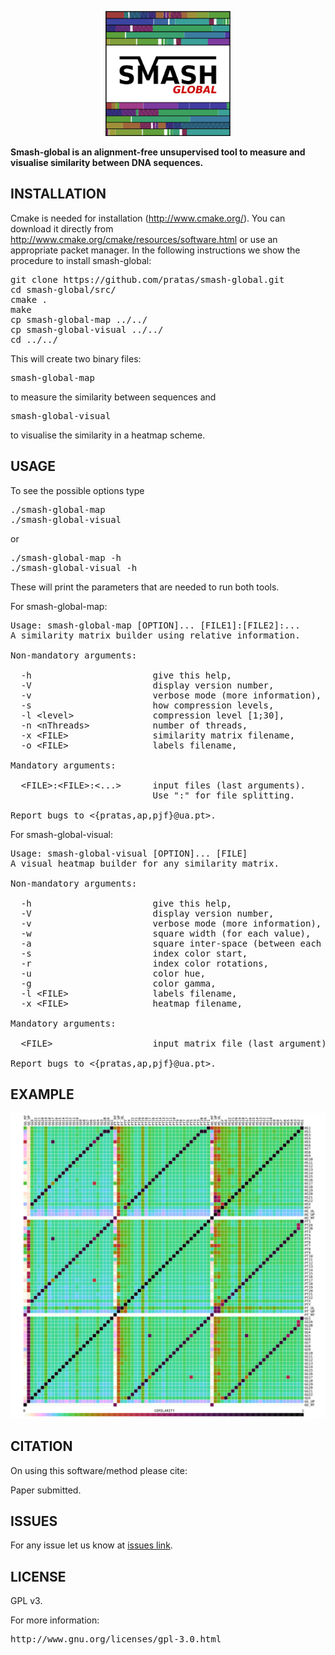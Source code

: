 <p align="center"><img src="imgs/logo.png" 
alt="smash-global" width="200" height="200" border="0" /></p>

<b>Smash-global is an alignment-free unsupervised tool to measure and visualise similarity between DNA sequences.</b>

## INSTALLATION ##

Cmake is needed for installation (http://www.cmake.org/). You can download it directly from http://www.cmake.org/cmake/resources/software.html or use an appropriate packet manager. In the following instructions we show the procedure to install smash-global:
<pre>
git clone https://github.com/pratas/smash-global.git
cd smash-global/src/
cmake .
make
cp smash-global-map ../../
cp smash-global-visual ../../
cd ../../
</pre>
This will create two binary files: 
<pre>
smash-global-map 
</pre>
to measure the similarity between sequences and
<pre>
smash-global-visual
</pre>
to visualise the similarity in a heatmap scheme.

## USAGE ##

To see the possible options type
<pre>
./smash-global-map
./smash-global-visual
</pre>
or
<pre>
./smash-global-map -h
./smash-global-visual -h
</pre>
These will print the parameters that are needed to run both tools.

For smash-global-map:
<pre>
Usage: smash-global-map [OPTION]... [FILE1]:[FILE2]:...                  
A similarity matrix builder using relative information.                  
                                                                         
Non-mandatory arguments:                                                 
                                                                         
  -h                       give this help,                               
  -V                       display version number,                       
  -v                       verbose mode (more information),              
  -s                       how compression levels,                       
  -l &#60level&#62               compression level [1;30],                     
  -n &#60nThreads&#62            number of threads,                            
  -x &#60FILE&#62                similarity matrix filename,                   
  -o &#60FILE&#62                labels filename,                              
                                                                         
Mandatory arguments:                                                     
                                                                         
  &#60FILE&#62:&#60FILE&#62:&#60...&#62      input files (last arguments).                 
                           Use ":" for file splitting.                 
                                                                         
Report bugs to &#60{pratas,ap,pjf}@ua.pt&#62.                
</pre>

For smash-global-visual:
<pre>
Usage: smash-global-visual [OPTION]... [FILE]                            
A visual heatmap builder for any similarity matrix.                      
                                                                         
Non-mandatory arguments:                                                 
                                                                         
  -h                       give this help,                               
  -V                       display version number,                       
  -v                       verbose mode (more information),              
  -w                       square width (for each value),                
  -a                       square inter-space (between each value),      
  -s                       index color start,                            
  -r                       index color rotations,                        
  -u                       color hue,                                    
  -g                       color gamma,                                  
  -l &#60FILE&#62                labels filename,                              
  -x &#60FILE&#62                heatmap filename,                             
                                                                         
Mandatory arguments:                                                     
                                                                         
  &#60FILE&#62                   input matrix file (last argument).            
                                                                         
Report bugs to &#60{pratas,ap,pjf}@ua.pt&#62.   
</pre>

## EXAMPLE ##

![ScreenShot](/imgs/mapHSPTGG.png)


## CITATION ##

On using this software/method please cite:

Paper submitted.

## ISSUES ##

For any issue let us know at [issues link](https://github.com/pratas/smash-global/issues).

## LICENSE ##

GPL v3.

For more information:
<pre>http://www.gnu.org/licenses/gpl-3.0.html</pre>

